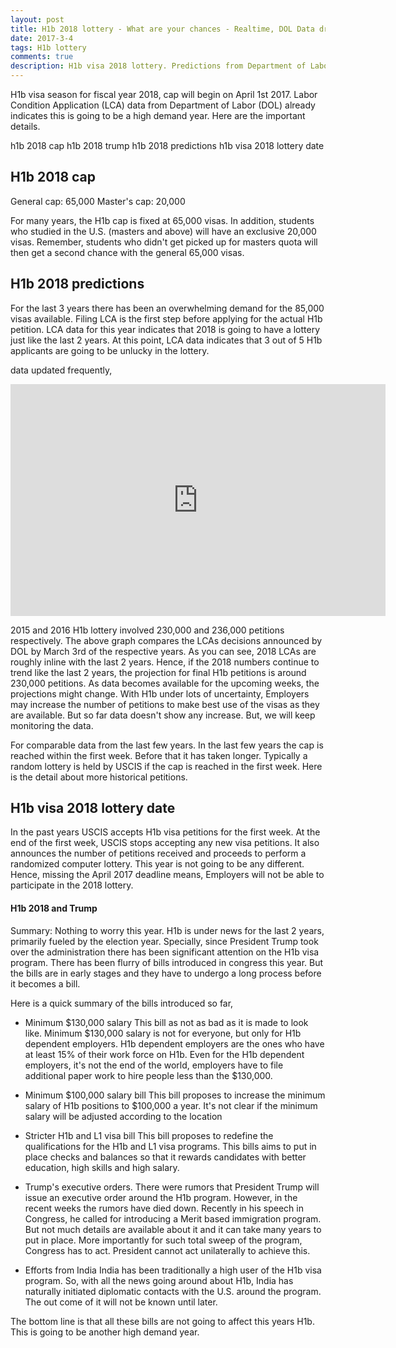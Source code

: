 ```yaml
---
layout: post
title: H1b 2018 lottery - What are your chances - Realtime, DOL Data driven
date: 2017-3-4
tags: H1b lottery
comments: true
description: H1b visa 2018 lottery. Predictions from Department of Labor data
---
```

H1b visa season for fiscal year 2018, cap will begin on April 1st 2017. Labor Condition Application (LCA) data from Department of Labor (DOL) already indicates this is going to be a high demand year. Here are the important details.

h1b 2018 cap
h1b 2018 trump
h1b 2018 predictions
h1b visa 2018 lottery date

## H1b 2018 cap
General cap: 65,000
Master's cap: 20,000

For many years, the H1b cap is fixed at 65,000 visas. In addition, students who studied in the U.S. (masters and above) will have an exclusive 20,000 visas. 
Remember, students who didn't get picked up for masters quota will then get a second chance with the general 65,000 visas. 

## H1b 2018 predictions

For the last 3 years there has been an overwhelming demand for the 85,000 visas available. Filing LCA is the first step before applying for the actual H1b petition.
LCA data for this year indicates that 2018 is going to have a lottery just like the last 2 years.
At this point, LCA data indicates that 3 out of 5 H1b applicants are going to be unlucky in the lottery.

data updated frequently,
<iframe width="600" height="371" seamless frameborder="0" scrolling="no" src="https://docs.google.com/spreadsheets/d/13MwM9hmZoe7SOPsfaLmqp41Sem3BuZKCMnY8aP2Qv_g/pubchart?oid=2131404468&amp;format=interactive"></iframe>


2015 and 2016 H1b lottery involved 230,000 and 236,000 petitions respectively. The above graph compares the LCAs decisions announced by DOL by March 3rd of the respective years.
As you can see, 2018 LCAs are roughly inline with the last 2 years. Hence, if the 2018 numbers continue to trend like the last 2 years, the projection for final H1b petitions is around 230,000 petitions.
As data becomes available for the upcoming weeks, the projections might change. With H1b under lots of uncertainty, Employers may increase the number of petitions to make best use of the visas as they are available.
But so far data doesn't show any increase. But, we will keep monitoring the data. 

For comparable data from the last few years. In the last few years the cap is reached within the first week. Before that it has taken longer. Typically a random lottery is held by USCIS if the cap is reached in the first week.
Here is the detail about more historical petitions.

<graph about visa dealines>

## H1b visa 2018 lottery date
In the past years USCIS accepts H1b visa petitions for the first week. At the end of the first week, USCIS stops accepting any new visa petitions. 
It also announces the number of petitions received and proceeds to perform a randomized computer lottery. This year is not going to be any different. 
Hence, missing the April 2017 deadline means, Employers will not be able to participate in the 2018 lottery. 

#### H1b 2018 and Trump
Summary: Nothing to worry this year. 
H1b is under news for the last 2 years, primarily fueled by the election year. Specially, since President Trump took over the administration there has been significant attention on the H1b visa program.
There has been flurry of bills introduced in congress this year. But the bills are in early stages and they have to undergo a long process before it becomes a bill.

Here is a quick summary of the bills introduced so far,

- Minimum $130,000 salary
 This bill as not as bad as it is made to look like. 
 Minimum $130,000 salary is not for everyone, but only for H1b dependent employers. H1b dependent employers are the ones who have at least 15% of their work force on H1b. 
 Even for the H1b dependent employers, it's not the end of the world, employers have to file additional paper work to hire people less than the $130,000.
 
- Minimum $100,000 salary bill
  This bill proposes to increase the minimum salary of H1b positions to $100,000 a year. It's not clear if the minimum salary will be adjusted according to the location
  
- Stricter H1b and L1 visa bill
   This bill proposes to redefine the qualifications for the H1b and L1 visa programs. This bills aims to put in place checks and balances so that it rewards candidates with better education,
   high skills and high salary. 
   
- Trump's executive orders. There were rumors that President Trump will issue an executive order around the H1b program. However, in the recent weeks the rumors have died down.
Recently in his speech in Congress, he called for introducing a Merit based immigration program. But not much details are available about it and it can take many years to put in place. 
More importantly for such total sweep of the program, Congress has to act. President cannot act unilaterally to achieve this.

- Efforts from India
India has been traditionally a high user of the H1b visa program. So, with all the news going around about H1b, India has naturally initiated diplomatic contacts with the U.S. around the program.
The out come of it will not be known until later.

The bottom line is that all these bills are not going to affect this years H1b. This is going to be another high demand year.
